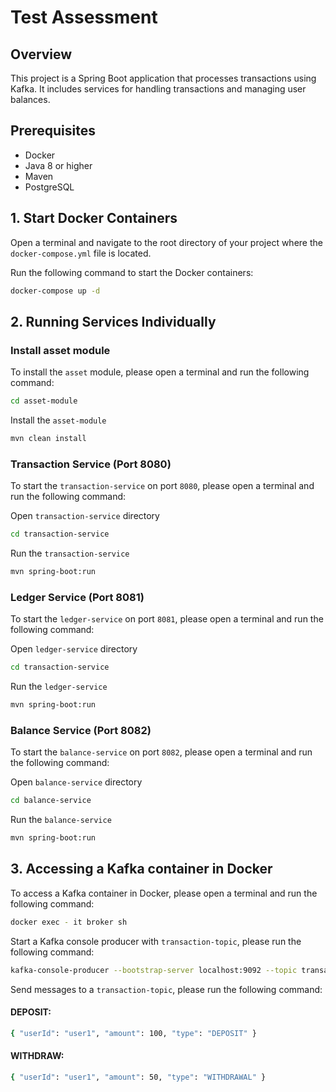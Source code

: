 # Test Assessment

## Overview

This project is a Spring Boot application that processes transactions using Kafka. It includes services for handling transactions and managing user balances.


## Prerequisites

- Docker
- Java 8 or higher
- Maven
- PostgreSQL


## 1. Start Docker Containers
Open a terminal and navigate to the root directory of your project where the `docker-compose.yml` file is located.

Run the following command to start the Docker containers:
```sh
docker-compose up -d
```

## 2. Running Services Individually

### Install asset module
To install the `asset` module, please open a terminal and run the following command:

```sh
cd asset-module
```
Install the `asset-module`
```sh
mvn clean install
```

### Transaction Service (Port 8080)
To start the `transaction-service` on port `8080`, please open a terminal and run the following command:

Open `transaction-service` directory

```sh
cd transaction-service
```

Run the `transaction-service`

```sh
mvn spring-boot:run
```

### Ledger Service (Port 8081)

To start the `ledger-service` on port `8081`, please open a terminal and run the following command:

Open `ledger-service` directory

```sh
cd transaction-service
```

Run the `ledger-service`

```sh
mvn spring-boot:run
```

### Balance Service (Port 8082)

To start the `balance-service` on port `8082`, please open a terminal and run the following command:

Open `balance-service` directory

```sh
cd balance-service
```

Run the `balance-service`

```sh
mvn spring-boot:run
```

## 3. Accessing a Kafka container in Docker

To access a Kafka container in Docker, please open a terminal and run the following command:

```sh
docker exec - it broker sh
```

Start a Kafka console producer with `transaction-topic`, please run the following command:

```sh
kafka-console-producer --bootstrap-server localhost:9092 --topic transaction-topic
```

Send messages to a `transaction-topic`, please run the following command:

#### DEPOSIT:

```sh
{ "userId": "user1", "amount": 100, "type": "DEPOSIT" }
```

#### WITHDRAW:

```sh
{ "userId": "user1", "amount": 50, "type": "WITHDRAWAL" }
```
